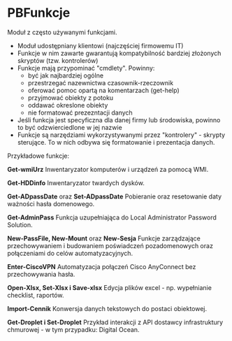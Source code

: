# PBFunkcje
Moduł z często używanymi funkcjami.
* Moduł udostępniany klientowi (najczęściej firmowemu IT) 
* Funkcje w nim zawarte gwarantują kompatybilność bardziej złożonych skryptów (tzw. kontrolerów)
* Funkcje mają przypominać "cmdlety". Powinny:
  - być jak najbardziej ogólne
  - przestrzegać nazewnictwa czasownik-rzeczownik
  - oferować pomoc opartą na komentarzach (get-help)
  - przyjmować obiekty z potoku
  - oddawać okreslone obiekty
  - nie formatować prezezntacji danych
* Jeśli funkcja jest specyficzna dla danej firmy lub środowiska, powinno to być odzwierciedlone w jej nazwie
* Funkcje są narzędziami wykorzystywanymi przez "kontrolery" - skrypty sterujące. To w nich odbywa się formatowanie i prezentacja danych.

Przykładowe funkcje:

  <b>Get-wmiUrz</b> Inwentaryzator komputerów i urządzeń za pomocą WMI.
  
  <b>Get-HDDinfo</b> Inwentaryzator twardych dysków.
  
  <b>Get-ADpassDate</b> oraz <b>Set-ADpassDate</b> Pobieranie oraz resetowanie daty ważności hasła domenowego.

  <b>Get-AdminPass</b> Funkcja uzupełniająca do Local Administrator Password Solution.
  
  <b>New-PassFile, New-Mount</b> oraz <b>New-Sesja</b> Funkcje zarządzające przechowywaniem i budowaniem poświadczeń pozadomenowych oraz połączeniami do celów automatyzacyjnych.
  
  <b>Enter-CiscoVPN</b> Automatyzacja połączeń Cisco AnyConnect bez przechowywania hasła.
  
  <b>Open-Xlsx, Set-Xlsx i Save-xlsx</b> Edycja plików excel - np. wypełnianie checklist, raportów.
  
  <b>Import-Cennik</b> Konwersja danych tekstowych do postaci obiektowej.
  
  <b>Get-Droplet i Set-Droplet</b> Przykład interakcji z API dostawcy infrastruktury chmurowej - w tym przypadku: Digital Ocean.
